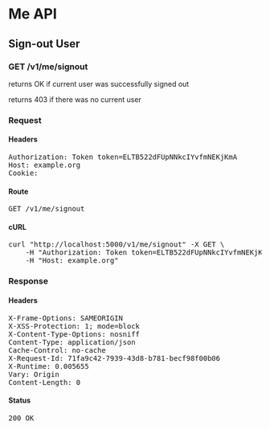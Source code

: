 # Me API

## Sign-out User

### GET /v1/me/signout

returns OK if current user was successfully signed out

returns 403 if there was no current user
### Request

#### Headers

<pre>Authorization: Token token=ELTB522dFUpNNkcIYvfmNEKjKmA
Host: example.org
Cookie: </pre>

#### Route

<pre>GET /v1/me/signout</pre>

#### cURL

<pre class="request">curl &quot;http://localhost:5000/v1/me/signout&quot; -X GET \
	-H &quot;Authorization: Token token=ELTB522dFUpNNkcIYvfmNEKjKmA&quot; \
	-H &quot;Host: example.org&quot;</pre>

### Response

#### Headers

<pre>X-Frame-Options: SAMEORIGIN
X-XSS-Protection: 1; mode=block
X-Content-Type-Options: nosniff
Content-Type: application/json
Cache-Control: no-cache
X-Request-Id: 71fa9c42-7939-43d8-b781-becf98f00b06
X-Runtime: 0.005655
Vary: Origin
Content-Length: 0</pre>

#### Status

<pre>200 OK</pre>

